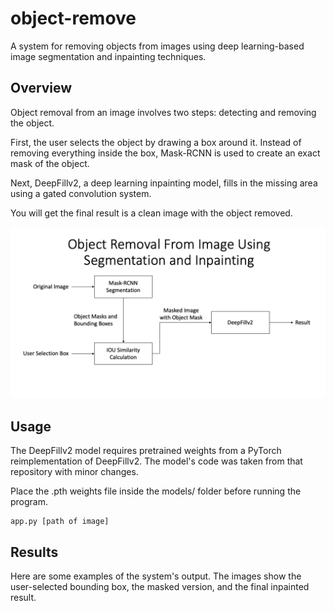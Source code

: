 # object-remove

A system for removing objects from images using deep learning-based image segmentation and inpainting techniques.

## Overview

Object removal from an image involves two steps: detecting and removing the object.

First, the user selects the object by drawing a box around it. Instead of removing everything inside the box, Mask-RCNN is used to create an exact mask of the object.

Next, DeepFillv2, a deep learning inpainting model, fills in the missing area using a gated convolution system.

You will get the final result is a clean image with the object removed.

<p align ="center">
    <img src="/Test_img/Lowfidality_diagram.png" width="1000" />
    <em></em>
</p>

## Usage

The DeepFillv2 model requires pretrained weights from a PyTorch reimplementation of DeepFillv2. The model's code was taken from that repository with minor changes.

Place the .pth weights file inside the models/ folder before running the program.

```
app.py [path of image]
```

## Results
Here are some examples of the system's output. The images show the user-selected bounding box, the masked version, and the final inpainted result.

[//]: # (<p align ="center">)

[//]: # (  <img src="/results/example1.png" width="1000" />)

[//]: # (  <em></em>)

[//]: # (</p>)

[//]: # (<p align ="center">)

[//]: # (  <img src="/results/example2.png" width="1000" />)

[//]: # (  <em></em>)

[//]: # (</p>)
